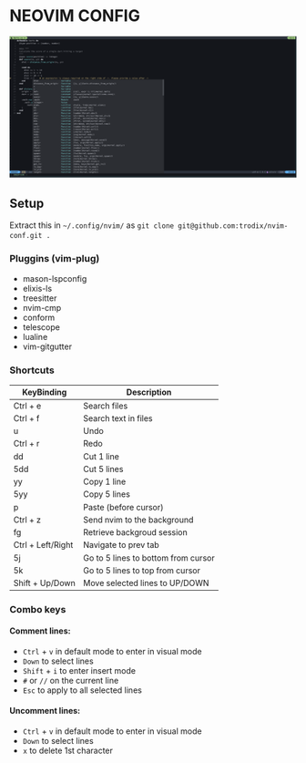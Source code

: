 # NEOVIM CONFIG

![Screenshot Neovim](./screenshot-nvim.png)

## Setup

Extract this in `~/.config/nvim/` as `git clone git@github.com:trodix/nvim-conf.git .`

### Pluggins (vim-plug)

- mason-lspconfig
- elixis-ls
- treesitter
- nvim-cmp
- conform
- telescope
- lualine
- vim-gitgutter

### Shortcuts

| KeyBinding        | Description                            |
|-------------------|----------------------------------------|
| Ctrl + e          | Search files                           |
| Ctrl + f          | Search text in files                   |
| u                 | Undo                                   |
| Ctrl + r          | Redo                                   |
| dd                | Cut 1 line                             |
| 5dd               | Cut 5 lines                            |
| yy                | Copy 1 line                            |
| 5yy               | Copy 5 lines                           |
| p                 | Paste (before cursor)                  |
| Ctrl + z          | Send nvim to the background            |
| fg                | Retrieve backgroud session             |
| Ctrl + Left/Right | Navigate to prev tab                   |
| 5j                | Go to 5 lines to bottom from cursor    |
| 5k                | Go to 5 lines to top from cursor       |
| Shift + Up/Down   | Move selected lines to UP/DOWN         |

### Combo keys

#### Comment lines:

- `Ctrl` + `v` in default mode to enter in visual mode
- `Down` to select lines
- `Shift` + `i` to enter insert mode
- `#` or `//` on the current line
- `Esc` to apply to all selected lines

#### Uncomment lines:

- `Ctrl` + `v` in default mode to enter in visual mode
- `Down` to select lines
- `x` to delete 1st character

